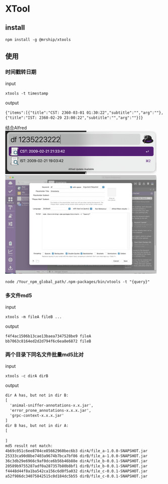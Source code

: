# XTool



## install

```
npm install -g @mrship/xtools
```

## 使用

### 时间戳转日期

input
```
xtools -t timestamp
```

output
```
{"items":[{"title":"CST: 2360-03-01 01:30:22","subtitle":"","arg":""},{"title":"IST: 2360-02-29 23:00:22","subtitle":"","arg":""}]}
```

结合Alfred
<img width="480" src="./source/img/Alfred.png"/>
<img width="480" src="./source/img/Alfred2.png"/>

```
node /Your_npm_global_path/.npm-packages/bin/xtools -t "{query}"
```

### 多文件md5

input
```
xtools -m fileA fileB ...
```

output
```
f4f4ac1506b13cae13baea7347528be9 fileA
bb7063c8164ed2d2d794f6c6ea8e6872 fileB
```

### 两个目录下同名文件批量md5比对
input
```
xtools -c dirA dirB
```

output
```
dir A has, but not in dir B:
[
  'animal-sniffer-annotations-x.x.jar',
  'error_prone_annotations-x.x.x.jar',
  'grpc-context-x.x.x.jar'
]
dir B has, but not in dir A:
[

]
md5 result not match:
4b69c051c6ee8704ce85662960bec6b3 dirA/file_a-1.0.0-SNAPSHOT.jar
25333ca90d8be7403a9674b7bca7bf86 dirB/file_a-1.0.0-SNAPSHOT.jar
36c3db29e6966c9af0dce6b56b46b88e dirA/file_b-0.0.1-SNAPSHOT.jar
20589b9755287adf0a287357b80b8bf1 dirB/file_b-0.0.1-SNAPSHOT.jar
f4448d44f8a1ba542ca156c6d0f5a032 dirA/file_c-0.0.1-SNAPSHOT.jar
a52f986dc34075842515c0d184dc5b55 dirB/file_c-0.0.1-SNAPSHOT.jar
```